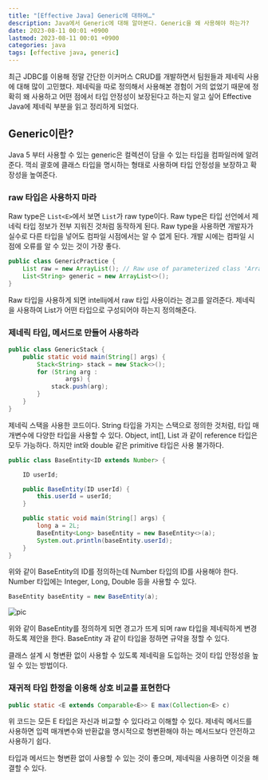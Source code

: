 ```yaml
---
title: "[Effective Java] Generic에 대하여…"
description: Java에서 Generic에 대해 알아본다. Generic을 왜 사용해야 하는가?
date: 2023-08-11 00:01 +0900
lastmod: 2023-08-11 00:01 +0900
categories: java
tags: [effective java, generic]
---
```


최근 JDBC를 이용해 정말 간단한 이커머스 CRUD를 개발하면서 팀원들과 제네릭 사용에 대해 많이 고민했다. 제네릭을 따로 정의해서 사용해본 경험이 거의 없었기 때문에 정확히 왜 사용하고 어떤 점에서 타입 안정성이 보장된다고 하는지 알고 싶어 Effective Java에 제네릭 부분을 읽고 정리하게 되었다.

## Generic이란?

Java 5 부터 사용할 수 있는 generic은 컬렉션이 담을 수 있는 타입을 컴파일러에 알려준다. 꺽쇠 괄호에 클래스 타입을 명시하는 형태로 사용하며 타입 안정성을 보장하고 확장성을 높여준다.

### raw 타입은 사용하지 마라

Raw type은 `List<E>`에서 보면 `List`가 raw type이다. Raw type은 타입 선언에서 제네릭 타입 정보가 전부 지워진 것처럼 동작하게 된다. Raw type을 사용하면 개발자가 실수로 다른 타입을 넣어도 컴파일 시점에서는 알 수 없게 된다. 개발 시에는 컴파일 시점에 오류를 알 수 있는 것이 가장 좋다.

```java
public class GenericPractice {
    List raw = new ArrayList(); // Raw use of parameterized class 'ArrayList'
    List<String> generic = new ArrayList<>();
}
```

Raw 타입을 사용하게 되면 intellij에서 raw 타입 사용이라는 경고를 알려준다. 제네릭을 사용하여 List가 어떤 타입으로 구성되어야 하는지 정의해준다.

### 제네릭 타입, 메서드로 만들어 사용하라

```java
public class GenericStack {
    public static void main(String[] args) {
        Stack<String> stack = new Stack<>();
        for (String arg :
                args) {
            stack.push(arg);
        }
    }
}
```

제네릭 스택을 사용한 코드이다. String 타입을 가지는 스택으로 정의한 것처럼, 타입 매개변수에 다양한 타입을 사용할 수 있다. Object, int[], List<String> 과 같이 reference 타입은 모두 가능하다. 하지만 int와 double 같은 primitive 타입은 사용 불가하다.

```java
public class BaseEntity<ID extends Number> {

    ID userId;

    public BaseEntity(ID userId) {
        this.userId = userId;
    }

    public static void main(String[] args) {
        long a = 2L;
        BaseEntity<Long> baseEntity = new BaseEntity<>(a);
        System.out.println(baseEntity.userId);
    }
}
```

위와 같이 BaseEntity의 ID를 정의하는데 Number 타입의 ID를 사용해야 한다. Number 타입에는 Integer, Long, Double 등을 사용할 수 있다.

```java
BaseEntity baseEntity = new BaseEntity(a);
```

![pic](https://github.com/nowgnas/bit2023/assets/55802893/d6dc30c3-4c46-4ea3-97e3-c17b832a0541)

위와 같이 BaseEntity를 정의하게 되면 경고가 뜨게 되며 raw 타입을 제네릭하게 변경하도록 제안을 한다. BaseEntity<Long> 과 같이 타입을 정하면 규약을 정할 수 있다.

클래스 설계 시 형변환 없이 사용할 수 있도록 제네릭을 도입하는 것이 타입 안정성을 높일 수 있는 방법이다.

### 재귀적 타입 한정을 이용해 상호 비교를 표현한다

```java
public static <E extends Comparable<E>> E max(Collection<E> c)
```

위 코드는 모든 E 타입은 자신과 비교할 수 있다라고 이해할 수 있다. 제네릭 메서드를 사용하면 입력 매개변수와 반환값을 명시적으로 형변환해야 하는 메서드보다 안전하고 사용하기 쉽다.

타입과 메서드는 형변환 없이 사용할 수 있는 것이 좋으며, 제네릭을 사용하면 이것을 해결할 수 있다.
